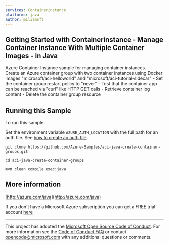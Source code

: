 ```yaml
---
services: Containerinstance
platforms: java
author: milismsft
---
```


## Getting Started with Containerinstance - Manage Container Instance With Multiple Container Images - in Java ##


  Azure Container Instance sample for managing container instances.
     - Create an Azure container group with two container instances using Docker images "microsoft/aci-helloworld" and "microsoft/aci-tutorial-sidecar"
     - Set the container group restart policy to "never"
     - Test that the container app can be reached via "curl" like HTTP GET calls
     - Retrieve container log content
     - Delete the container group resource
 

## Running this Sample ##

To run this sample:

Set the environment variable `AZURE_AUTH_LOCATION` with the full path for an auth file. See [how to create an auth file](https://github.com/Azure/azure-sdk-for-java/blob/master/AUTH.md).

    git clone https://github.com/Azure-Samples/aci-java-create-container-groups.git

    cd aci-java-create-container-groups

    mvn clean compile exec:java

## More information ##

[http://azure.com/java](http://azure.com/java)

If you don't have a Microsoft Azure subscription you can get a FREE trial account [here](http://go.microsoft.com/fwlink/?LinkId=330212)

---

This project has adopted the [Microsoft Open Source Code of Conduct](https://opensource.microsoft.com/codeofconduct/). For more information see the [Code of Conduct FAQ](https://opensource.microsoft.com/codeofconduct/faq/) or contact [opencode@microsoft.com](mailto:opencode@microsoft.com) with any additional questions or comments.